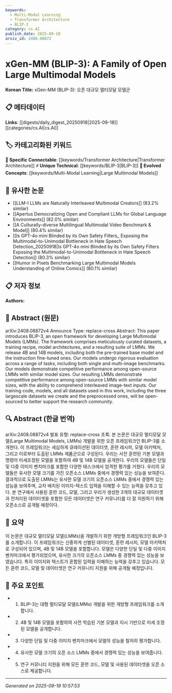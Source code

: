 ```yaml
---
keywords:
  - Multi-Modal Learning
  - Transformer Architecture
  - BLIP-3
category: cs.AI
publish_date: 2025-09-18
arxiv_id: 2408.08872
---
```


<!-- KEYWORD_LINKING_METADATA:
{
  "processed_timestamp": "2025-09-22 22:00:36.766454",
  "vocabulary_version": "1.0",
  "selected_keywords": [
    "Multi-Modal Learning",
    "Transformer Architecture",
    "BLIP-3"
  ],
  "rejected_keywords": [
    "Open-source Large Multimodal Models"
  ],
  "similarity_scores": {
    "Multi-Modal Learning": 0.82,
    "Transformer Architecture": 0.85,
    "BLIP-3": 0.8
  },
  "extraction_method": "AI_prompt_based",
  "budget_applied": true
}
-->


# xGen-MM (BLIP-3): A Family of Open Large Multimodal Models

**Korean Title:** xGen-MM (BLIP-3): 오픈 대규모 멀티모달 모델군

## 📋 메타데이터

**Links**: [[digests/daily_digest_20250918|2025-09-18]]   [[categories/cs.AI|cs.AI]]

## 🏷️ 카테고리화된 키워드
**🔗 Specific Connectable**: [[keywords/Transformer Architecture|Transformer Architecture]]
**⚡ Unique Technical**: [[keywords/BLIP-3|BLIP-3]]
**🚀 Evolved Concepts**: [[keywords/Multi-Modal Learning|Large Multimodal Models]]

## 🔗 유사한 논문
- [[LLM-I LLMs are Naturally Interleaved Multimodal Creators]] (83.2% similar)
- [[Apertus Democratizing Open and Compliant LLMs for Global Language Environments]] (82.0% similar)
- [[A Culturally-diverse Multilingual Multimodal Video Benchmark & Model]] (80.4% similar)
- [[Is GPT-4o mini Blinded by its Own Safety Filters_ Exposing the Multimodal-to-Unimodal Bottleneck in Hate Speech Detection_20250918|Is GPT-4o mini Blinded by its Own Safety Filters Exposing the Multimodal-to-Unimodal Bottleneck in Hate Speech Detection]] (80.3% similar)
- [[Humor in Pixels Benchmarking Large Multimodal Models Understanding of Online Comics]] (80.1% similar)

## 📋 저자 정보

**Authors:** 

## 📄 Abstract (원문)

arXiv:2408.08872v4 Announce Type: replace-cross 
Abstract: This paper introduces BLIP-3, an open framework for developing Large Multimodal Models (LMMs). The framework comprises meticulously curated datasets, a training recipe, model architectures, and a resulting suite of LMMs. We release 4B and 14B models, including both the pre-trained base model and the instruction fine-tuned ones. Our models undergo rigorous evaluation across a range of tasks, including both single and multi-image benchmarks. Our models demonstrate competitive performance among open-source LMMs with similar model sizes. Our resulting LMMs demonstrate competitive performance among open-source LMMs with similar model sizes, with the ability to comprehend interleaved image-text inputs. Our training code, models, and all datasets used in this work, including the three largescale datasets we create and the preprocessed ones, will be open-sourced to better support the research community.

## 🔍 Abstract (한글 번역)

arXiv:2408.08872v4 발표 유형: replace-cross
초록: 본 논문은 대규모 멀티모달 모델(Large Multimodal Models, LMMs) 개발을 위한 오픈 프레임워크인 BLIP-3를 소개한다. 이 프레임워크는 세심하게 큐레이션된 데이터셋, 훈련 레시피, 모델 아키텍처, 그리고 이로부터 도출된 LMMs 제품군으로 구성된다. 우리는 사전 훈련된 기본 모델과 명령어 미세조정된 모델을 포함하여 4B 및 14B 모델을 공개한다. 우리의 모델들은 단일 및 다중 이미지 벤치마크를 포함한 다양한 태스크에서 엄격한 평가를 거쳤다. 우리의 모델들은 유사한 모델 크기를 가진 오픈소스 LMMs 중에서 경쟁력 있는 성능을 보여준다. 결과적으로 도출된 LMMs는 유사한 모델 크기의 오픈소스 LMMs 중에서 경쟁력 있는 성능을 보여주며, 교차 배치된 이미지-텍스트 입력을 이해할 수 있는 능력을 갖추고 있다. 본 연구에서 사용된 훈련 코드, 모델, 그리고 우리가 생성한 3개의 대규모 데이터셋과 전처리된 데이터셋을 포함한 모든 데이터셋은 연구 커뮤니티를 더 잘 지원하기 위해 오픈소스로 공개될 예정이다.

## 📝 요약

이 논문은 대규모 멀티모달 모델(LMMs)을 개발하기 위한 개방형 프레임워크인 BLIP-3를 소개합니다. 이 프레임워크는 신중하게 선별된 데이터셋, 훈련 레시피, 모델 아키텍처로 구성되어 있으며, 4B 및 14B 모델을 포함합니다. 모델은 다양한 단일 및 다중 이미지 벤치마크에서 평가되었으며, 유사한 크기의 오픈소스 LMMs 중 경쟁력 있는 성능을 보였습니다. 특히 이미지와 텍스트가 혼합된 입력을 이해하는 능력을 갖추고 있습니다. 모든 훈련 코드, 모델 및 데이터셋은 연구 커뮤니티 지원을 위해 공개될 예정입니다.

## 🎯 주요 포인트

- 1. BLIP-3는 대형 멀티모달 모델(LMMs) 개발을 위한 개방형 프레임워크를 소개합니다.

- 2. 4B 및 14B 모델을 포함하여 사전 학습된 기본 모델과 지시 기반으로 미세 조정된 모델을 공개합니다.

- 3. 다양한 단일 및 다중 이미지 벤치마크에서 모델의 성능을 철저히 평가합니다.

- 4. 유사한 모델 크기의 오픈 소스 LMMs 중에서 경쟁력 있는 성능을 보여줍니다.

- 5. 연구 커뮤니티 지원을 위해 모든 훈련 코드, 모델 및 사용된 데이터셋을 오픈 소스로 제공합니다.

---

*Generated on 2025-09-19 10:57:53*